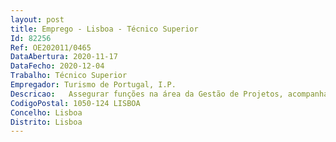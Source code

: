 ```yaml
--- 
layout: post
title: Emprego - Lisboa - Técnico Superior
Id: 82256
Ref: OE202011/0465
DataAbertura: 2020-11-17
DataFecho: 2020-12-04
Trabalho: Técnico Superior
Empregador: Turismo de Portugal, I.P.
Descricao:   Assegurar funções na área da Gestão de Projetos, acompanhando um ou vários projetos   Operacionalizar os projetos “Simplex +” ou outros decorrentes da modernização administrativa, estimulando a melhoria sustentada dos serviços, na perspetiva de aumento de satisfação do cliente e dos colaboradores   Apoiar na articulação entre o Departamento, as diversas UO do Turismo de Portugal, prestadores de serviços e demais entidades para o adequado desenvolvimento dos projetos e iniciativas a implementar   Gerir equipas, âmbito e orçamento dos projetos   Apoiar na elaboração e acompanhamento de candidaturas a fundos comunitários ou outras fontes de financiamento.
CodigoPostal: 1050-124 LISBOA
Concelho: Lisboa
Distrito: Lisboa
--- 
```

